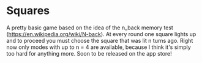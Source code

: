 # Squares
A pretty basic game based on the idea of the n_back memory test (https://en.wikipedia.org/wiki/N-back). At every round one square lights up and to proceed you must choose the square that was lit n turns ago. Right now only modes with up to n = 4 are available, because I think it's simply too hard for anything more. Soon to be released on the app store!
